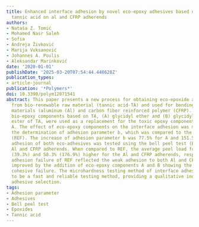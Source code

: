 ```yaml
---
title: Enhanced interface adhesion by novel eco-epoxy adhesives based on the modified
  tannic acid on al and CFRP adherends
authors:
- Nataša Z. Tomić
- Mohamed Nasr Saleh
- Sofia
- Andreja Živković
- Marija Vuksanović
- Johannes A. Poulis
- Aleksandar Marinković
date: '2020-01-01'
publishDate: '2025-03-20T07:54:44.448628Z'
publication_types:
- article-journal
publication: '*Polymers*'
doi: 10.3390/polym12071541
abstract: This paper presents a new process for obtaining eco-epoxide adhesives synthesized
  from bio-renewable raw material (tannic acid-TA) and used for bonding lightweight
  materials (aluminum (Al) and carbon fiber reinforced polymer (CFRP). Two synthesized
  bio-epoxy components based on TA, (A) glycidyl ether and (B) glycidyl phosphate
  ester of TA, were used as a replacement for the toxic epoxy component based on Bisphenol
  A. The effect of eco-epoxy components on the interface adhesion was measured by
  the determination of adhesion parameter b, which was compared to the reference epoxy
  (REF). The increase of adhesion parameter b was 77.5% for A and 151.5% for B. The
  adhesion of both eco-adhesives was tested using the bell peel test (BPT) with the
  Al and CFRP adherends. When compared to REF, the average peel load for B was 17.6%
  (39.3%) and 58.3% (176.9%) higher for the Al and CFRP adherends, respectively. Complete
  adhesion failure of REF reflected the weak adhesion to both Al and CFRP, which was
  improved by the addition of eco-epoxy components A and B showing the presence of
  cohesive failure. The microhardness testing method of interface adhesion was proven
  to be a fast and reliable testing method, providing a qualitative indication in
  adhesive selection.
tags:
- Adhesion parameter
- Adhesives
- Bell peel test
- Epoxides
- Tannic acid
---
```


